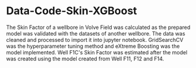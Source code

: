 # Data-Code-Skin-XGBoost
The Skin Factor of a wellbore in Volve Field was calculated as the prepared model was validated with the datasets of another wellbore. The data was cleaned and processed to import it into jupyter notebook. GridSearchCV was the hyperparameter tuning method and eXtreme Boosting was the model implemented. Well F1C's Skin Factor was estimated after the model was created using the model created from Well F11, F12 and F14.
